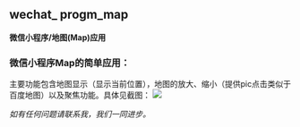 ## wechat_ progm_map 

**微信小程序/地图(Map)应用**

### 微信小程序Map的简单应用： ###

主要功能包含地图显示（显示当前位置），地图的放大、缩小（提供pic点击类似于百度地图）以及聚焦功能。具体见截图：
![](https://github.com/caobaoli/wechat_progm_map/blob/master/resource/images/787027747485506348.png)

*如有任何问题请联系我，我们一同进步。*